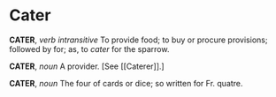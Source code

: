 # Cater

**CATER**, _verb intransitive_ To provide food; to buy or procure provisions; followed by for; as, to _cater_ for the sparrow.

**CATER**, _noun_ A provider. \[See [[Caterer]].\]

**CATER**, _noun_ The four of cards or dice; so written for Fr. quatre.